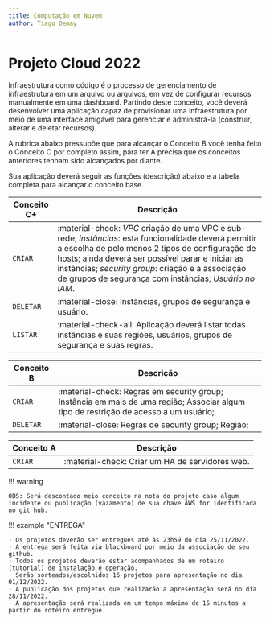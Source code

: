 ```yaml
---
title: Computação em Nuvem
author: Tiago Demay
---
```


# Projeto Cloud 2022

Infraestrutura como código é o processo de gerenciamento de infraestrutura em um arquivo ou arquivos, em vez de configurar recursos manualmente em uma dashboard. Partindo deste conceito, você deverá desenvolver uma aplicação capaz de provisionar uma infraestrutura por meio de uma interface amigável para gerenciar e administrá-la (construir, alterar e deletar recursos).

A rubrica abaixo pressupõe que para alcançar o Conceito B você tenha feito o Conceito C por completo assim, para ter A precisa que os conceitos anteriores tenham sido alcançados  por diante.

Sua aplicação deverá seguir as funções (descrição) abaixo e a tabela completa para alcançar o conceito base.


| Conceito C+ | Descrição                          |
| ----------- | ------------------------------------ |
| `CRIAR`     | :material-check:        *VPC* criação de uma VPC e sub-rede; *instâncias*: esta funcionalidade deverá permitir a escolha de pelo menos 2 tipos de configuração de hosts; ainda deverá ser possível parar e iniciar as instâncias;  *security group*: criação e a associação de grupos de segurança com instâncias; *Usuário no IAM*. |
| `DELETAR`   | :material-close:        Instâncias, grupos de segurança e usuário. |
| `LISTAR`    | :material-check-all:    Aplicação deverá listar todas instâncias e suas regiões, usuários, grupos de segurança e suas regras. |



| Conceito B  | Descrição                         |
| ----------- | ------------------------------------ |
| `CRIAR`     | :material-check:        Regras em security group; Instância em mais de uma região; Associar algum tipo de restrição de acesso a um usuário; |
| `DELETAR`   | :material-close:        Regras de security group; Região; |



| Conceito A  | Descrição                          |
| ----------- | ------------------------------------ |
| `CRIAR`     | :material-check:        Criar um HA de servidores web. |



!!! warning
    
    OBS: Será descontado meio conceito na nota do projeto caso algum incidente ou publicação (vazamento) de sua chave AWS for identificada no git hub.


!!! example "ENTREGA"

    · Os projetos deverão ser entregues até às 23h59 do dia 25/11/2022.
    · A entrega será feita via blackboard por meio da associação de seu github.
    · Todos os projetos deverão estar acompanhados de um roteiro (tutorial) de instalação e operação.
    · Serão sorteados/escolhidos 16 projetos para apresentação no dia 01/12/2022.
    · A publicação dos projetos que realizarão a apresentação será no dia 28/11/2022.
    · A apresentação será realizada em um tempo máximo de 15 minutos a partir do roteiro entregue.